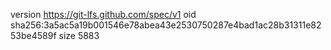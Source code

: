 version https://git-lfs.github.com/spec/v1
oid sha256:3a5ac5a19b001546e78abea43e2530750287e4bad1ac28b31311e8253be4589f
size 5883
